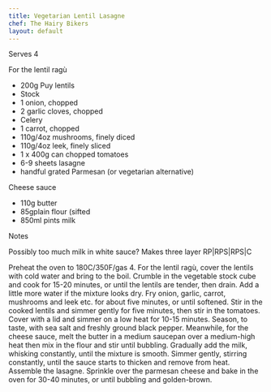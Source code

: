 ```yaml
--- 
title: Vegetarian Lentil Lasagne
chef: The Hairy Bikers
layout: default
--- 
```



Serves 4

For the lentil ragù
* 200g Puy lentils
* Stock
* 1 onion, chopped
* 2 garlic cloves, chopped
* Celery
* 1 carrot, chopped
* 110g/4oz mushrooms, finely diced
* 110g/4oz leek, finely sliced
* 1 x 400g can chopped tomatoes
* 6-9 sheets lasagne
* handful grated Parmesan (or vegetarian alternative)

Cheese sauce

* 110g butter
* 85gplain flour (sifted
* 850ml pints milk

Notes

Possibly too much milk in white sauce?
Makes three layer RP|RPS|RPS|C

Preheat the oven to 180C/350F/gas 4.
For the lentil ragù, cover the lentils with cold water and bring to the boil. Crumble in the vegetable stock cube and cook for 15-20 minutes, or until the lentils are tender, then drain. Add a little more water if the mixture looks dry.
Fry onion, garlic, carrot, mushrooms and leek etc. for about five minutes, or until softened.
Stir in the cooked lentils and simmer gently for five minutes, then stir in the tomatoes. Cover with a lid and simmer on a low heat for 10-15 minutes. Season, to taste, with sea salt and freshly ground black pepper.
Meanwhile, for the cheese sauce, melt the butter in a medium saucepan over a medium-high heat then mix in the flour and stir until bubbling. Gradually add the milk, whisking constantly, until the mixture is smooth.
Simmer gently, stirring constantly, until the sauce starts to thicken and remove from heat.
Assemble the lasagne. Sprinkle over the parmesan cheese and bake in the oven for 30-40 minutes, or until bubbling and golden-brown.